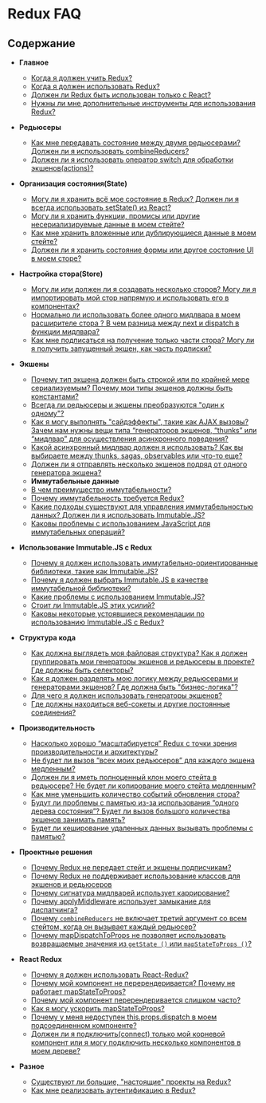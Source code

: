 # Redux FAQ

## Содержание

- **Главное**
  - [Когда я должен учить Redux?](/docs/faq/General.md#when-should-i-learn-redux)
  - [Когда я должен использовать Redux?](/docs/faq/General.md#general-when-to-use)
  - [Должен ли Redux быть использован только с React?](/docs/faq/General.md#general-only-react)
  - [Нужны ли мне дополнительные инструменты для использования Redux?](/docs/faq/General.md#general-build-tools)
- **Редьюсеры**
  - [Как мне передавать состояние между двумя редьюсерами? Должен ли я использовать combineReducers?](/docs/faq/Reducers.md#reducers-share-state)
  - [Должен ли я использовать оператор switch для обработки экшенов(actions)?](/docs/faq/Reducers.md#reducers-use-switch)
- **Организация состояния(State)**
  - [Могу ли я хранить всё мое состояние в Redux? Должен ли я всегда использовать setState() из React?](/docs/faq/OrganizingState.md#organizing-state-only-redux-state)
  - [Могу ли я хранить функции, промисы или другие несериализируемые данные в моем стейте?](/docs/faq/OrganizingState.md#organizing-state-non-serializable)
  - [Как мне хранить вложенные или дублирующиеся данные в моем стейте?](/docs/faq/OrganizingState.md#organizing-state-nested-data)
  - [Должен ли я хранить состояние формы или другое состояние UI в моем сторе?](faq/OrganizingState.md#should-i-put-form-state-or-other-ui-state-in-my-store)
- **Настройка стора(Store)**
  - [Могу ли или должен ли я создавать несколько сторов? Могу ли я импортировать мой стор напрямую и использовать его в компонентах?](/docs/faq/StoreSetup.md#store-setup-multiple-stores)
  - [Нормально ли использовать более одного мидлвара в моем расширителе стора ? В чем разница между next и dispatch в функции мидлвара?](/docs/faq/StoreSetup.md#store-setup-middleware-chains)
  - [Как мне подписаться на получение только части стора? Могу ли я получить запущенный экшен, как часть подписки?](/docs/faq/StoreSetup.md#store-setup-subscriptions)
- **Экшены**
  - [Почему тип экшена должен быть строкой или по крайней мере сериализуемым? Почему мои типы экшенов должны быть константами?](/docs/faq/Actions.md#actions-string-constants)
  - [Всегда ли редьюсеры и экшены преобразуются "один к одному"?](/docs/faq/Actions.md#actions-reducer-mappings)
  - [Как я могу выполнять "сайдэффекты", такие как AJAX вызовы? Зачем нам нужны вещи типа “генераторов экшенов, “thunks” или “мидлвар” для осуществления асинхронного поведения?](/docs/faq/Actions.md#actions-side-effects)
  - [Какой асинхронный мидлвар должен я использовать? Как вы выбираете между thunks, sagas, observables или что-то еще?](faq/Actions.md#what-async-middleware-should-i-use-how-do-you-decide-between-thunks-sagas-observables-or-something-else)
  - [Должен ли я отправлять несколько экшенов подряд от одного генератора экшена?](/docs/faq/Actions.md#actions-multiple-actions)
  - **Иммутабельные данные**
  - [В чем преимущество иммутабельности?](/docs/faq/ImmutableData.md#what-are-the-benefits-of-immutability)
  - [Почему иммутабельность требуется Redux?](/docs/faq/ImmutableData.md#why-is-immutability-required-by-redux)
  - [Какие подходы существуют для управления иммутабельностью данных? Должен ли я использовать Immutable.JS?](/docs/faq/ImmutableData.md#what-approaches-are-there-for-handling-data-immutability-do-i-have-to-use-immutable-js)
  - [Каковы проблемы с использованием JavaScript для иммутабельных операций?](/docs/faq/ImmutableData.md#what-are-the-issues-with-using-plain-javascript-for-immutable-operations)
- **Использование Immutable.JS с Redux**

  - [Почему я должен использовать иммутабельно-ориентированные библиотеки, такие как Immutable.JS?](/docs/recipes/UsingImmutableJS.md#why-should-i-use-an-immutable-focused-library-such-as-immutable-js)
  - [Почему я должен выбрать Immutable.JS в качестве иммутабельной библиотеки?](/docs/recipes/UsingImmutableJS.md#why-should-i-choose-immutable-js-as-an-immutable-library)
  - [Какие проблемы с использованием Immutable.JS?](/docs/recipes/UsingImmutableJS.md#what-are-the-issues-with-using-immutable-js)
  - [Стоит ли Immutable.JS этих усилий?](/docs/recipes/UsingImmutableJS.md#is-using-immutable-js-worth-the-effort)
  - [Каковы некоторые устоявшиеся рекомендации по использованию Immutable.JS с Redux?](/docs/recipes/UsingImmutableJS.md#what-are-some-opinionated-best-practices-for-using-immutable-js-with-redux)

- **Структура кода**
  - [Как должна выглядеть моя файловая структура? Как я должен группировать мои генераторы экшенов и редьюсеры в проекте? Где должны быть селекторы?](/docs/faq/CodeStructure.md#structure-file-structure)
  - [Как я должен разделять мою логику между редьюсерами и генераторами экшенов? Где должна быть "бизнес-логика"?](/docs/faq/CodeStructure.md#structure-business-logic)
  - [Для чего я должен использовать генераторы экшенов?](/docs/faq/CodeStructure.md#why-should-i-use-action-creators)
  - [Где должны находиться веб-сокеты и другие постоянные соединения?](/docs/faq/CodeStructure.md#where-should-websockets-and-other-persistent-connections-live)
- **Производительность**
  - [Насколько хорошо “масштабируется” Redux с точки зрения производительности и архитектуры?](/docs/faq/Performance.md#performance-scaling)
  - [Не будет ли вызов “всех моих редьюсеров” для каждого экшена медленным?](/docs/faq/Performance.md#performance-all-reducers)
  - [Должен ли я иметь полноценный клон моего стейта в редьюсере? Не будет ли копирование моего стейта медленным?](/docs/faq/Performance.md#performance-clone-state)
  - [Как мне уменьшить количество событий обновления стора?](/docs/faq/Performance.md#performance-update-events)
  - [Будут ли проблемы с памятью из-за использования “одного дерева состояния”? Будет ли вызов большого количества экшенов занимать память?](/docs/faq/Performance.md#performance-state-memory)
  - [Будет ли кеширование удаленных данных вызывать проблемы с памятью?](/docs/faq/Performance.md#will-caching-remote-data-cause-memory-problems)
- **Проектные решения**
  - [Почему Redux не передает стейт и экшены подписчикам?](/docs/faq/DesignDecisions.md#why-doesnt-redux-pass-the-state-and-action-to-subscribers)
  - [Почему Redux не поддерживает использование классов для экшенов и редьюсеров](/docs/faq/DesignDecisions.md#why-doesnt-redux-support-using-classes-for-actions-and-reducers)
  - [Почему сигнатура мидлварей использует каррирование?](/docs/faq/DesignDecisions.md#why-does-the-middleware-signature-use-currying)
  - [Почему applyMiddleware использует замыкание для диспатчинга?](/docs/faq/DesignDecisions.md#why-does-applymiddleware-use-a-closure-for-dispatch)
  - [Почему `combineReducers`  не включает третий аргумент со всем стейтом, когда он вызывает каждый редьюсер?](/docs/faq/DesignDecisions.md#why-doesnt-combinereducers-include-a-third-argument-with-the-entire-state-when-it-calls-each-reducer)
  - [Почему mapDispatchToProps не позволяет использовать возвращаемые значения из `getState ()` или `mapStateToProps ()`?](/docs/faq/DesignDecisions.md#why-doesnt-mapdispatchtoprops-allow-use-of-return-values-from-getstate-or-mapstatetoprops)
- **React Redux**
  - [Почему я должен использовать React-Redux?](faq/ReactRedux.md#why-should-i-use-react-redux)
  - [Почему мой компонент не перерендеривается? Почему не работает mapStateToProps?](/docs/faq/ReactRedux.md#react-not-rerendering)
  - [Почему мой компонент перерендеривается слишком часто?](/docs/faq/ReactRedux.md#react-rendering-too-often)
  - [Как я могу ускорить mapStateToProps?](/docs/faq/ReactRedux.md#react-mapstate-speed)
  - [Почему у меня недоступен this.props.dispatch в моем подсоединенном компоненте?](/docs/faq/ReactRedux.md#react-props-dispatch)
  - [Должен ли я подключить(connect) только мой корневой компонент или я могу подключить несколько компонентов в моем дереве?](/docs/faq/ReactRedux.md#react-multiple-components)
- **Разное**
  - [Существуют ли большие, "настоящие" проекты на Redux?](/docs/faq/Miscellaneous.md#miscellaneous-real-projects)
  - [Как мне реализовать аутентификацию в Redux?](/docs/faq/Miscellaneous.md#miscellaneous-authentication)
